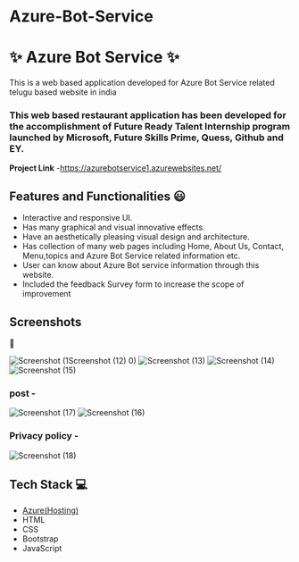 # Azure-Bot-Service

# ✨ Azure Bot Service ✨

This is a web based application developed for Azure Bot Service related telugu based website in india

### This web based restaurant application has been developed for the accomplishment of Future Ready Talent Internship program launched by Microsoft, Future Skills Prime, Quess, Github and EY.


**Project Link** -https://azurebotservice1.azurewebsites.net/


## Features and Functionalities 😃

- Interactive and responsive UI.
- Has many graphical and visual innovative effects.
- Have an aesthetically pleasing visual design and architecture.
- Has collection of many web pages including Home, About Us, Contact, Menu,topics and Azure Bot Service related information etc.
- User can know about Azure Bot service information through this website.
- Included the feedback Survey form to increase the scope of improvement 

## Screenshots

 📸


![Screenshot (1![Screenshot (12)](https://user-images.githubusercontent.com/65767209/194848229-e6fd1ead-abda-4d80-9609-5ef6e8cf1a1f.png)
0)](https://user-images.githubusercontent.com/65767209/194848197-49de17d5-3f97-4ce7-98de-48e4528e9000.png)
![Screenshot (13)](https://user-images.githubusercontent.com/65767209/194848268-8467a0ba-fecd-4838-8a22-442ae635d267.png)
   ![Screenshot (14)](https://user-images.githubusercontent.com/65767209/194848296-faa43b9f-4da4-4d1c-b811-c973b8010785.png)
![Screenshot (15)](https://user-images.githubusercontent.com/65767209/194848445-0d1d77c0-fc06-47e6-9d48-cce64baf4bf9.png)


### post -



![Screenshot (17)](https://user-images.githubusercontent.com/65767209/194850339-3b724829-280f-400f-a426-80fd36aec238.png)
![Screenshot (16)](https://user-images.githubusercontent.com/65767209/194850359-92540b56-1ca2-414a-9058-837bc06abd26.png)



### Privacy policy -


![Screenshot (18)](https://user-images.githubusercontent.com/65767209/194850673-bf8cc4be-91f1-4776-9423-c616178c0182.png)


## Tech Stack 💻

- [Azure(Hosting)](https://azure.microsoft.com/en-in/features/azure-portal/)
- HTML
- CSS
- Bootstrap
- JavaScript
